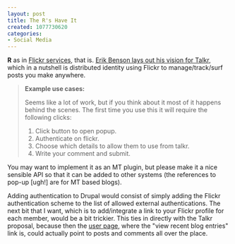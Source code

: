 ```yaml
--- 
layout: post
title: The R's Have It
created: 1077730620
categories: 
- Social Media
---
```

<p><strong>R</strong> as in <a href="http://www.flickr.com/services/">Flickr services</a>, that is. <a href="http://erikbenson.com/entries/2004/02/23/talkrnet_proposal.html">Erik Benson lays out his vision for Talkr</a>, which in a nutshell is distributed identity using Flickr to manage/track/surf posts you make anywhere.</p>

<blockquote>
<p><strong>Example use cases:</strong></p>

<p>Seems like a lot of work, but if you think about it most of it happens behind the scenes.  The first time you use this it will require the following clicks:</p>

<ol><li>Click button to open popup.</li>
<li>Authenticate on flickr.</li>
<li>Choose which details to allow them to use from talkr.</li>
<li>Write your comment and submit.</li>
</ol>
</blockquote>

<p>You may want to implement it as an MT plugin, but please make it a nice sensible API so that it can be added to other systems (the references to pop-up [ugh!] are for MT based blogs).</p>

<!--break-->

<p>Adding authentication to Drupal would consist of simply adding the Flickr authentication scheme to the list of allowed external authentications. The next bit that I want, which is to add/integrate a link to your Flickr profile for each member, would be a bit trickier. This ties in directly with the Talkr proposal, because then the <a href="http://www.bmannconsulting.com/usr/1">user page</a>, where the "view recent blog entries" link is, could actually point to posts and comments all over the place.</p>
